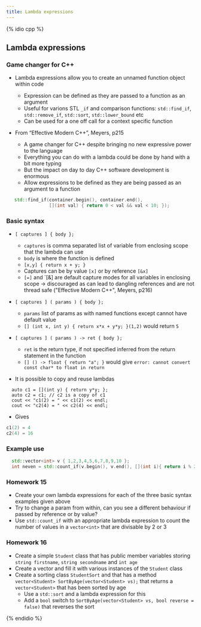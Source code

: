 ```yaml
---
title: Lambda expressions 
---
```


{% idio cpp %}

## Lambda expressions  

### Game changer for C++ 

* Lambda expressions allow you to create an unnamed function object within code
   * Expression can be defined as they are passed to a function as an argument
   * Useful for varions STL `_if` and comparison functions: `std::find_if`, `std::remove_if`, `std::sort`, `std::lower_bound` etc
   * Can be used for a one off call for a context specific function

* From “Effective Modern C++”, Meyers, p215
   * A game changer for C++ despite bringing no new expressive power to the language
   * Everything you can do with a lambda could be done by hand with a bit more typing
   * But the impact on day to day C++ software development is enormous  
   * Allow expressions to be defined as they are being passed as an argument to a function

``` cpp
   std::find_if(container.begin(), container.end(),
                [](int val) { return 0 < val && val < 10; });
``` 

### Basic syntax

* `[ captures ] { body };`
   * `captures` is comma separated list of variable from enclosing scope that the lambda can use
   * `body` is where the function is defined
   * `[x,y] { return x + y; }` 
   * Captures can be by value `[x]` or by reference `[&x]`
   * `[=]` and `[&] are default capture modes for all variables in enclosing scope -> discouraged as can lead to dangling references and are not thread safe ("Effective Modern C++", Meyers, p216) 

* `[ captures ] ( params ) { body };`
   * `params` list of params as with named functions except cannot have default value
   * `[] (int x, int y) { return x*x + y*y; }(1,2)` would return `5` 

* `[ captures ] ( params ) -> ret { body };`
   * `ret` is the return type, if not specified inferred from the return statement in the function
   * `[] () -> float { return "a"; }` would give `error: cannot convert const char* to float in return`
  
* It is possible to copy and reuse lambdas

```
  auto c1 = [](int y) { return y*y; };
  auto c2 = c1; // c2 is a copy of c1
  cout << "c1(2) = " << c1(2) << endl;
  cout << "c2(4) = " << c2(4) << endl;
```
* Gives

``` cpp
c1(2) = 4
c2(4) = 16
```
 
### Example use

``` cpp
  std::vector<int> v { 1,2,3,4,5,6,7,8,9,10 };
  int neven = std::count_if(v.begin(), v.end(), [](int i){ return i % 2 == 0; });
```

### Homework 15

* Create your own lambda expressions for each of the three basic syntax examples given above
* Try to change a param from within, can you see a different behaviour if passed by reference or by value?
* Use `std::count_if` with an appropriate lambda expression to count the number of values in a `vector<int>` that are divisable by 2 or 3   

### Homework 16

* Create a simple `Student` class that has public member variables storing `string firstname`, `string secondname` and `int age` 
* Create a vector and fill it with various instances of the `Student` class 
* Create a sorting class `StudentSort` and that has a method `vector<Student> SortByAge(vector<Student> vs);` that returns a `vector<Student>` that has been sorted by age
   * Use a `std::sort` and a lambda expression for this
   * Add a `bool` switch to `SortByAge(vector<Student> vs, bool reverse = false)` that reverses the sort

{% endidio %}

